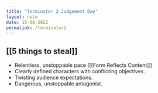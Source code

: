 ```yaml
---
title: "Terminator 2 Judgement Day"
layout: note
date: 15-08-2022
permalink: /terminator2
---
```


## [[5 things to steal]]

* Relentless, unstoppable pace ([[Form Reflects Content]])
* Clearly defined characters with conflicting objectives.
* Twisting audience expectations.
* Dangerous, unstoppable antagonist.

